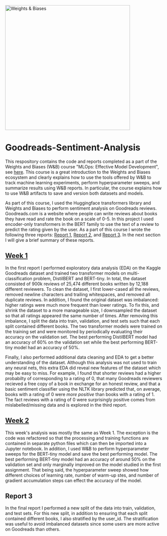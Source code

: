 <img src="https://i.imgur.com/gb6B4ig.png" width="400" alt="Weights & Biases" />

# Goodreads-Sentiment-Analysis

This respository contains the code and reports completed as a part of the Weights and Biases (W&B) course "MLOps: Effective Model Development", see <a href="https://www.wandb.courses/courses/effective-mlops-model-development">here</a>. This course is a great introduction to the Weights and Biases ecosystem and clearly explains how to use the tools offered by W&B to track machine learning experiments, perform hyperparameter sweeps, and summarize results using W&B reports. In particular, the course explains how to use W&B artifacts to save and version both datasets and models.

As part of this course, I used the Huggingface transformers library and Weights and Biases to perform sentiment analysis on Goodreads reviews. Goodreads.com is a website where people can write reviews about books they have read and rate the book on a scale of 0-5. 
In this project I used encoder-only transformers in the BERT family to use the text of a review to predict the rating given by the user.
As a part of this course I wrote the following three reports: <a href="https://api.wandb.ai/links/dmeltzer/ilnx2o0v">Report 1</a>, <a href="https://api.wandb.ai/links/dmeltzer/s840cljt">Report 2</a>, and <a href="https://wandb.ai/dmeltzer/mlops-course-assgn3/reports/Goodreads-Reviews-Week-3--VmlldzozNzYxODkz">Report 3</a>.
In the next section I will give a brief summary of these reports.


## <a href="https://api.wandb.ai/links/dmeltzer/ilnx2o0v">Week 1</a>

In the first report I performed exploratory data analysis (EDA) on the Kaggle Goodreads dataset and trained two transformer models on multi-classification problem, DistilBERT and BERT-tiny. 
In total, the dataset consisted of 900k reviews of 25,474 different books written by 12,188 different reviewers.
To clean the dataset, I first lower-cased all the reviews, removed newline characters and trailing whitespaces, and removed all duplicate reviews.
In addition, I found the original dataset was imbalanced: higher ratings were much more frequent than lower ratings.
To fix this, and shrink the dataset to a more manageable size, I downsampled the dataset so that all ratings appeared the same number of times.
After removing this imbalance, I split the data into train, validation, and test sets such that each split contained different books.
The two transformer models were trained on the training set and were monitored by periodically evaluating their accuracy on the validation set.
The best performing DistilBERT model had an accuracy of 60% on the validation set while the best performing BERT-tiny model had an accuracy of 50%.

Finally, I also performed additional data cleaning and EDA to get a better understanding of the dataset.
Although this analysis was not used to train any neural nets, this extra EDA did reveal new features of the dataset which may be easy to miss.
For example, I found that shorter reviews had a higher probabilty of corresponding to a rating of 0, that many Goodreads reviewers recieved a free copy of a book in exchange for an honest review, and that a basic sentiment classifier using the NLTK library predicted that, on average, books with a rating of 0 were <em> more positive </em> than books with a rating of 1. The fact reviews with a rating of 0 were surprisingly positive comes from mislabelled/missing data and is explored in the third report.


## <a href="https://api.wandb.ai/links/dmeltzer/s840cljt">Week 2</a>

This week's analysis was mostly the same as Week 1. The exception is the code was refactored so that the processing and training functions are contained in separate python files which can then be imported into a Jupyter notebook.
In addition, I used W&B to perform hyperparameter sweeps for the BERT-tiny model and save the best performing model.
The best performing BERT-tiny model had an accuracy of around 50% on the validation set and only marginally improved on the model studied in the first assignment. That being said, the hyperparameter sweep showed how different choices of learning rate, number of warm-up stes, and number of gradient accumulation steps can effect the accuracy of the model. 

## Report 3

In the final report I performed a new split of the data into train, validation, and test sets. For this new split, in addition to ensuring that each split contained different books, I also stratified by the user_id.
The stratification was useful to avoid imbalanced datasets since some users are more active on Goodreads than others.


